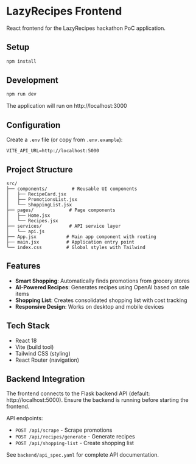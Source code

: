 # LazyRecipes Frontend

React frontend for the LazyRecipes hackathon PoC application.

## Setup

```bash
npm install
```

## Development

```bash
npm run dev
```

The application will run on http://localhost:3000

## Configuration

Create a `.env` file (or copy from `.env.example`):

```env
VITE_API_URL=http://localhost:5000
```

## Project Structure

```
src/
├── components/         # Reusable UI components
│   ├── RecipeCard.jsx
│   ├── PromotionsList.jsx
│   └── ShoppingList.jsx
├── pages/             # Page components
│   ├── Home.jsx
│   └── Recipes.jsx
├── services/          # API service layer
│   └── api.js
├── App.jsx           # Main app component with routing
├── main.jsx          # Application entry point
└── index.css         # Global styles with Tailwind

```

## Features

- **Smart Shopping**: Automatically finds promotions from grocery stores
- **AI-Powered Recipes**: Generates recipes using OpenAI based on sale items
- **Shopping List**: Creates consolidated shopping list with cost tracking
- **Responsive Design**: Works on desktop and mobile devices

## Tech Stack

- React 18
- Vite (build tool)
- Tailwind CSS (styling)
- React Router (navigation)

## Backend Integration

The frontend connects to the Flask backend API (default: http://localhost:5000). Ensure the backend is running before starting the frontend.

API endpoints:
- `POST /api/scrape` - Scrape promotions
- `POST /api/recipes/generate` - Generate recipes
- `POST /api/shopping-list` - Create shopping list

See `backend/api_spec.yaml` for complete API documentation.

